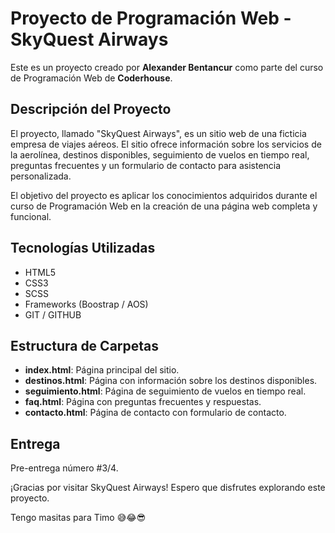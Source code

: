 # Proyecto de Programación Web - SkyQuest Airways

Este es un proyecto creado por **Alexander Bentancur** como parte del curso de Programación Web de **Coderhouse**.

## Descripción del Proyecto

El proyecto, llamado "SkyQuest Airways", es un sitio web de una ficticia empresa de viajes aéreos. El sitio ofrece información sobre los servicios de la aerolínea, destinos disponibles, seguimiento de vuelos en tiempo real, preguntas frecuentes y un formulario de contacto para asistencia personalizada.

El objetivo del proyecto es aplicar los conocimientos adquiridos durante el curso de Programación Web en la creación de una página web completa y funcional.

## Tecnologías Utilizadas

- HTML5
- CSS3
- SCSS
- Frameworks (Boostrap / AOS)
- GIT / GITHUB

## Estructura de Carpetas

- **index.html**: Página principal del sitio.
- **destinos.html**: Página con información sobre los destinos disponibles.
- **seguimiento.html**: Página de seguimiento de vuelos en tiempo real.
- **faq.html**: Página con preguntas frecuentes y respuestas.
- **contacto.html**: Página de contacto con formulario de contacto.

## Entrega

Pre-entrega número #3/4.

¡Gracias por visitar SkyQuest Airways! Espero que disfrutes explorando este proyecto.

Tengo masitas para Timo 😅😂😎
